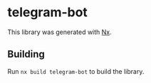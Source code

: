# telegram-bot

This library was generated with [Nx](https://nx.dev).

## Building

Run `nx build telegram-bot` to build the library.

